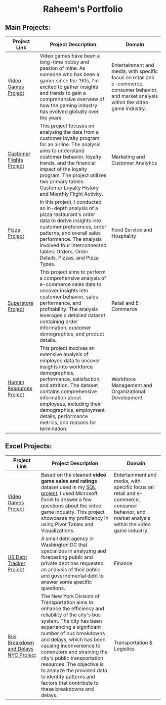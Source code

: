 #  <h1 align="center"> Raheem's Portfolio</h1>



## Main Projects:

| Project Link | Project Description | Domain | 
|--------------|---------------------|--------|
| [Video Games Project](https://github.com/rml-lee/MYSQL-Tableau-Video-Games-Project) | Video games have been a long-time hobby and passion of mine. As someone who has been a gamer since the '90s, I'm excited to gather insights and trends to gain a comprehensive overview of how the gaming industry has evolved globally over the years. | Entertainment and media, with specific focus on retail and e-commerce, consumer behavior, and market analysis within the video game industry.
| [Customer Flights Project](https://github.com/rml-lee/MYSQL-Tableau-Customer-Flights-Project) | This project focuses on analyzing the data from a customer loyalty program for an airline. The analysis aims to understand customer behavior, loyalty trends, and the financial impact of the loyalty program. The project utilizes two primary tables: Customer Loyalty History and Monthly Flight Activity. | Marketing and Customer Analytics |
| [Pizza Project](https://github.com/rml-lee/MYSQL-Tableau-Pizza-Project) | In this project, I conducted an in-depth analysis of a pizza restaurant's order data to derive insights into customer preferences, order patterns, and overall sales performance. The analysis involved four interconnected tables: Orders, Order Details, Pizzas, and Pizza Types. | Food Service and Hospitality |
| [Superstore Project](https://github.com/rml-lee/MYSQL-Tableau-SuperStore-Project) | This project aims to perform a comprehensive analysis of e-commerce sales data to uncover insights into customer behavior, sales performance, and profitability. The analysis leverages a detailed dataset containing order information, customer demographics, and product details. | Retail and E-Commerce |
| [Human Resources Project](https://github.com/rml-lee/MYSQL-Tableau-Human-Resources-Project) | This project involves an extensive analysis of employee data to uncover insights into workforce demographics, performance, satisfaction, and attrition. The dataset contains comprehensive information about employees, including their demographics, employment details, performance metrics, and reasons for termination. | Workforce Management and Organizational Development


## Excel Projects:

| Project Link | Project Description | Domain |
| ------------ | ------------------- | ------- |
| [Video Games Project](https://github.com/rml-lee/Excel-Video-Games-Project) | Based on the cleaned **video game sales and ratings** dataset used in my [SQL project](https://github.com/rml-lee/MYSQL-Tableau-Video-Games-Project), I used Microsoft Excel to answer a few questions about the video game industry. This project showcases my proficiency in using Pivot Tables and Visualizations. | Entertainment and media, with specific focus on retail and e-commerce, consumer behavior, and market analysis within the video game industry. |
| [US Debt Tracker Project](https://github.com/rml-lee/Excel-US-Debt-Tracker-Project) | A small debt agency in Washington DC that specializes in analyzing and forecasting public and private debt has requested an analysis of their public and governemental debt to answer some specific questions. | Finance |
| [Bus Breakdown and Delays NYC Project](https://github.com/rml-lee/Excel-Bus-Breakdown-and-Delays-NYC-Project) | The New York Division of Transportation aims to enhance the efficiency and reliability of the city's bus system. The city has been experiencing a significant number of bus breakdowns and delays, which has been causing inconvenience to commuters and straining the city's public transportation resources. The objective is to analyze the provided data to identify patterns and factors that contribute to these breakdowns and delays. | Transportation & Logistics |

